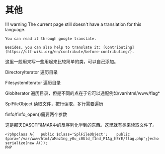 # 其他
!!! warning
    The current page still doesn't have a translation for this language.

    You can read it through google translate.

    Besides, you can also help to translate it: [Contributing](https://ctf-wiki.org/en/contribute/before-contributing/).



这里一般用来写一些用起来比较简单的类，可以自己添加。


DirectoryIterator	遍历目录


FilesystemIterator	遍历目录


GlobIterator  遍历目录，但是不同的点在于它可以通配例如/var/html/www/flag*


SplFileObject  读取文件，按行读取，多行需要遍历


finfo/finfo_open()需要两个参数


这是那天DASCTF&MAR中的反序列化学到的东西。这里就有类来读取文件了。


```plain
<?phpclass A{	public $class='SplFileObject';    public $para='/var/www/html/aMaz1ng_y0u_c0Uld_f1nd_F1Ag_hErE/flag.php';}echo serialize(new A());
PHP
```





